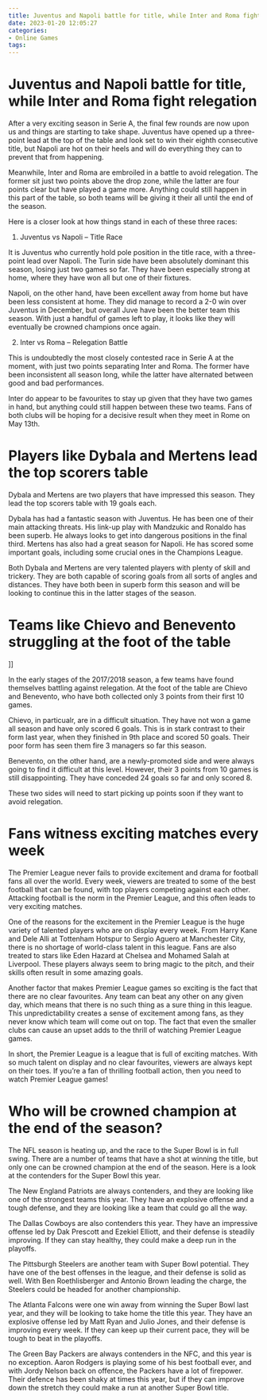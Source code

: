 ```yaml
---
title: Juventus and Napoli battle for title, while Inter and Roma fight relegation
date: 2023-01-20 12:05:27
categories:
- Online Games
tags:
---
```



#  Juventus and Napoli battle for title, while Inter and Roma fight relegation

After a very exciting season in Serie A, the final few rounds are now upon us and things are starting to take shape. Juventus have opened up a three-point lead at the top of the table and look set to win their eighth consecutive title, but Napoli are hot on their heels and will do everything they can to prevent that from happening.

Meanwhile, Inter and Roma are embroiled in a battle to avoid relegation. The former sit just two points above the drop zone, while the latter are four points clear but have played a game more. Anything could still happen in this part of the table, so both teams will be giving it their all until the end of the season.

Here is a closer look at how things stand in each of these three races:

1. Juventus vs Napoli – Title Race

It is Juventus who currently hold pole position in the title race, with a three-point lead over Napoli. The Turin side have been absolutely dominant this season, losing just two games so far. They have been especially strong at home, where they have won all but one of their fixtures.

Napoli, on the other hand, have been excellent away from home but have been less consistent at home. They did manage to record a 2-0 win over Juventus in December, but overall Juve have been the better team this season. With just a handful of games left to play, it looks like they will eventually be crowned champions once again.

2. Inter vs Roma – Relegation Battle

This is undoubtedly the most closely contested race in Serie A at the moment, with just two points separating Inter and Roma. The former have been inconsistent all season long, while the latter have alternated between good and bad performances.

Inter do appear to be favourites to stay up given that they have two games in hand, but anything could still happen between these two teams. Fans of both clubs will be hoping for a decisive result when they meet in Rome on May 13th.

#  Players like Dybala and Mertens lead the top scorers table

Dybala and Mertens are two players that have impressed this season. They lead the top scorers table with 19 goals each.

Dybala has had a fantastic season with Juventus. He has been one of their main attacking threats. His link-up play with Mandzukic and Ronaldo has been superb. He always looks to get into dangerous positions in the final third. Mertens has also had a great season for Napoli. He has scored some important goals, including some crucial ones in the Champions League.

Both Dybala and Mertens are very talented players with plenty of skill and trickery. They are both capable of scoring goals from all sorts of angles and distances. They have both been in superb form this season and will be looking to continue this in the latter stages of the season.

#  Teams like Chievo and Benevento struggling at the foot of the table

]]

In the early stages of the 2017/2018 season, a few teams have found themselves battling against relegation. At the foot of the table are Chievo and Benevento, who have both collected only 3 points from their first 10 games.

Chievo, in particualr, are in a difficult situation. They have not won a game all season and have only scored 6 goals. This is in stark contrast to their form last year, when they finished in 9th place and scored 50 goals. Their poor form has seen them fire 3 managers so far this season.

Benevento, on the other hand, are a newly-promoted side and were always going to find it difficult at this level. However, their 3 points from 10 games is still disappointing. They have conceded 24 goals so far and only scored 8.

These two sides will need to start picking up points soon if they want to avoid relegation.

#  Fans witness exciting matches every week

The Premier League never fails to provide excitement and drama for football fans all over the world. Every week, viewers are treated to some of the best football that can be found, with top players competing against each other. Attacking football is the norm in the Premier League, and this often leads to very exciting matches.

One of the reasons for the excitement in the Premier League is the huge variety of talented players who are on display every week. From Harry Kane and Dele Alli at Tottenham Hotspur to Sergio Aguero at Manchester City, there is no shortage of world-class talent in this league. Fans are also treated to stars like Eden Hazard at Chelsea and Mohamed Salah at Liverpool. These players always seem to bring magic to the pitch, and their skills often result in some amazing goals.

Another factor that makes Premier League games so exciting is the fact that there are no clear favourites. Any team can beat any other on any given day, which means that there is no such thing as a sure thing in this league. This unpredictability creates a sense of excitement among fans, as they never know which team will come out on top. The fact that even the smaller clubs can cause an upset adds to the thrill of watching Premier League games.

In short, the Premier League is a league that is full of exciting matches. With so much talent on display and no clear favourites, viewers are always kept on their toes. If you’re a fan of thrilling football action, then you need to watch Premier League games!

#  Who will be crowned champion at the end of the season?

The NFL season is heating up, and the race to the Super Bowl is in full swing. There are a number of teams that have a shot at winning the title, but only one can be crowned champion at the end of the season. Here is a look at the contenders for the Super Bowl this year.

The New England Patriots are always contenders, and they are looking like one of the strongest teams this year. They have an explosive offense and a tough defense, and they are looking like a team that could go all the way.

The Dallas Cowboys are also contenders this year. They have an impressive offense led by Dak Prescott and Ezekiel Elliott, and their defense is steadily improving. If they can stay healthy, they could make a deep run in the playoffs.

The Pittsburgh Steelers are another team with Super Bowl potential. They have one of the best offenses in the league, and their defense is solid as well. With Ben Roethlisberger and Antonio Brown leading the charge, the Steelers could be headed for another championship.

The Atlanta Falcons were one win away from winning the Super Bowl last year, and they will be looking to take home the title this year. They have an explosive offense led by Matt Ryan and Julio Jones, and their defense is improving every week. If they can keep up their current pace, they will be tough to beat in the playoffs.

The Green Bay Packers are always contenders in the NFC, and this year is no exception. Aaron Rodgers is playing some of his best football ever, and with Jordy Nelson back on offence, the Packers have a lot of firepower. Their defence has been shaky at times this year, but if they can improve down the stretch they could make a run at another Super Bowl title.